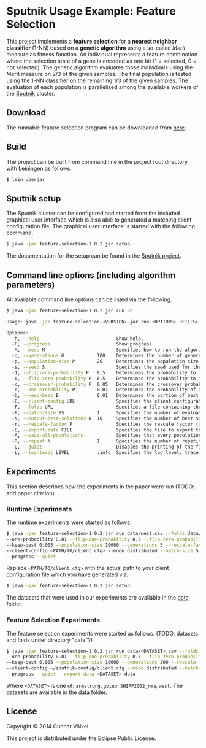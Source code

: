 # Sputnik Usage Example: Feature Selection

This project implements a **feature selection** for a **nearest neighbor classifier** (1-NN) based on a **genetic algorithm**
using a so-called *Merit* measure as fitness function.
An individual represents a feature combination where the selection state of a gene is encoded as one bit (1 = selected, 0 = not selected).
The genetic algorithm evaluates those individuals using the Merit measure on 2/3 of the given samples.
The final population is tested using the 1-NN classifier on the remaining 1/3 of the given samples.
The evaluation of each population is parallelized among the available workers of the [Sputnik](../../) cluster.


## Download

The runnable feature selection program can be downloaded from [here](../../../../releases/download/v0.4.0/feature-selection-1.0.2.jar).


## Build

The project can be built from command line in the project root directory with [Leiningen](http://leiningen.org) as follows.
```bash
$ lein uberjar
```


## Sputnik setup

The Sputnik cluster can be configured and started from the included graphical user interface which is also
able to generated a matching client configuration file.
The graphical user interface is started with the following command.
```bash
$ java -jar feature-selection-1.0.2.jar setup
```
The documentation for the setup can be found in the [Sputnik project](../../doc/ConfigurationDeployment.md).


## Command line options (including algorithm parameters)

All available command line options can be listed via the following.
```bash
$ java -jar feature-selection-1.0.2.jar run -h

Usage: java -jar feature-selection-<VERSION>.jar run <OPTIONS> <FILES>

Options:
  -h, --help                            Show help.
  -P, --progress                        Show progress
  -M, --mode M                          Specifies how to run the algorithm: local or distributed
  -g, --generations G            100    Determines the number of generations for the genetic algorithm.
  -p, --population-size P        20     Determines the population size for the genetic algorithm.
  -s, --seed S                          Specifies the seed used for the PRNG.
  -1, --flip-one-probability P   0.5    Determines the probability to flip a 1 to 0 in the genetic algorithm.
  -0, --flip-zero-probability P  0.5    Determines the probability to flip a 0 to 1 in the genetic algorithm.
  -c, --crossover-probability P  0.05   Determines the crossover probability for the genetic algorithm.
  -o, --one-probability P        0.01   Determines the probability of a 1 in the construction of initial solutions for the genetic algorithm.
  -b, --keep-best B              0.01   Determines the portion of best solutions that is selected for the next generation of the genetic algorithm.
  -C, --client-config URL               Specifies the client configuration to be used for remote execution.
  -F, --folds URL                       Specifies a file containing the folds for the repeated cross validation in the fitness function of the genetic algorithm.
  -B, --batch-size BS            1      Specifies the number of evaluations put into one task (usefull for short running evaluations).
  -N, --output-best-solutions N  10     Specifies the number of best solutions that is printed.
  -r, --rescale-factor F                Specifies the rescale factor (if any) used in the selection of the genetic algorithm, usually (1,5].
  -E, --export-data FILE                Specifies the file to export the population data to.
  -A, --save-all-populations            Specifies that every population needs to be save to the given export file. Otherwise, only the final tested population is saved.
  -R, --repeat N                 1      Specifies the number of repetitions for the experiment. (Applies only when no --folds are given.)
  -Q, --quiet                           Disables the printing of the final population.
  -L, --log-level LEVEL          :info  Specifies the log level: trace, debug, info, warn, error, fatal
```

## Experiments

This section describes how the experiments in the paper were run (TODO: add paper citation).

### Runtime Experiments

The runtime experiments were started as follows:
```bash
$ java -jar feature-selection-1.0.2.jar run data/west.csv --folds data/west_folds.txt \
--one-probability 0.01 --flip-one-probability 0.5 --flip-zero-probability 0.5 --crossover-probability 0.01 \
--keep-best 0.005 --population-size 10000 --generations 5 --rescale-factor 4 --seed 4711 \
--client-config <PATH/TO/client.cfg> --mode distributed --batch-size 5 \
--progress --quiet
```
Replace ```<PATH/TO/client.cfg>``` with the actual path to your client configuration file which you have generated via:
```bash
$ java -jar feature-selection-1.0.2.jar setup
```
The datasets that were used in our experiments are available in the [data](data/) folder.


### Feature Selection Experiments

The feature selection experiments were started as follows: (TODO: datasets and folds under directory "data"?)
```bash
$ java -jar feature-selection-1.0.2.jar run data/<DATASET>.csv --folds data/<DATASET>_folds.txt \
--one-probability 0.01 --flip-one-probability 0.5 --flip-zero-probability 0.5 --crossover-probability 0.01 \
--keep-best 0.005 --population-size 10000 --generations 200 --rescale-factor 4 \
--client-config ~/sputnik-config/client.cfg --mode distributed --batch-size 5 \
--progress --quiet --export-data <DATASET>.data
```
Where ```<DATASET>``` is one of: ```armstrong```, ```golub```, ```SHIPP2002_rma```, ```west```.
The datasets are available in the [data](data/) folder.

## License

Copyright © 2014 Gunnar Völkel

This project is distributed under the Eclipse Public License.
